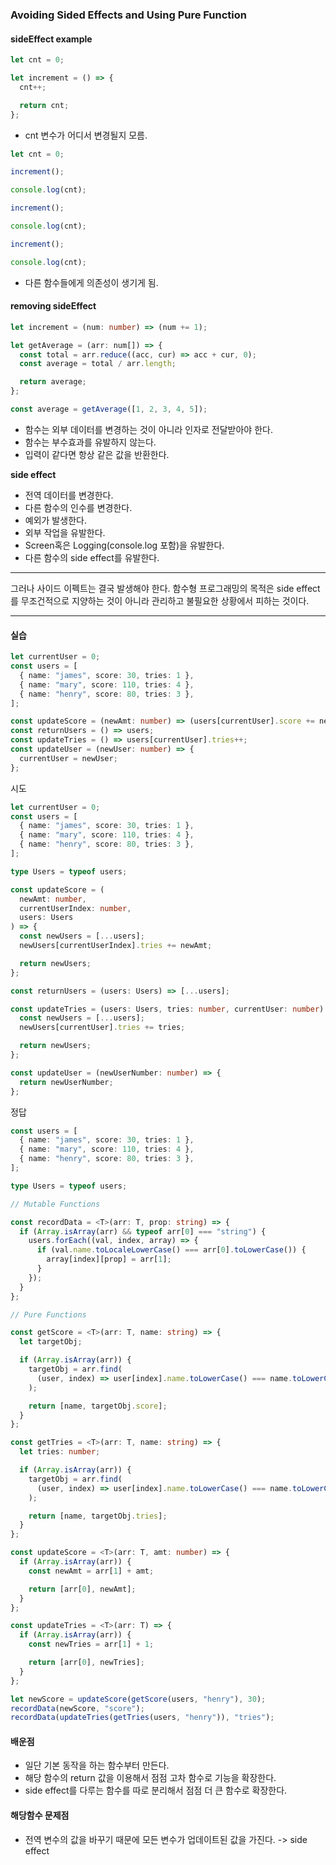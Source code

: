 ### Avoiding Sided Effects and Using Pure Function

#### sideEffect example

```js
let cnt = 0;

let increment = () => {
  cnt++;

  return cnt;
};
```

- cnt 변수가 어디서 변경될지 모름.

```js
let cnt = 0;

increment();

console.log(cnt);

increment();

console.log(cnt);

increment();

console.log(cnt);
```

- 다른 함수들에게 의존성이 생기게 됨.

#### removing sideEffect

```ts
let increment = (num: number) => (num += 1);

let getAverage = (arr: num[]) => {
  const total = arr.reduce((acc, cur) => acc + cur, 0);
  const average = total / arr.length;

  return average;
};

const average = getAverage([1, 2, 3, 4, 5]);
```

- 함수는 외부 데이터를 변경하는 것이 아니라 인자로 전달받아야 한다.
- 함수는 부수효과를 유발하지 않는다.
- 입력이 같다면 항상 같은 값을 반환한다.

**side effect**

- 전역 데이터를 변경한다.
- 다른 함수의 인수를 변경한다.
- 예외가 발생한다.
- 외부 작업을 유발한다.
- Screen혹은 Logging(console.log 포함)을 유발한다.
- 다른 함수의 side effect를 유발한다.

---

그러나 사이드 이펙트는 결국 발생해야 한다.
함수형 프로그래밍의 목적은 side effect를 무조건적으로 지양하는 것이 아니라 관리하고 불필요한 상황에서 피하는 것이다.

---

#### 실습

```ts
let currentUser = 0;
const users = [
  { name: "james", score: 30, tries: 1 },
  { name: "mary", score: 110, tries: 4 },
  { name: "henry", score: 80, tries: 3 },
];

const updateScore = (newAmt: number) => (users[currentUser].score += newAmt);
const returnUsers = () => users;
const updateTries = () => users[currentUser].tries++;
const updateUser = (newUser: number) => {
  currentUser = newUser;
};
```

시도

```ts
let currentUser = 0;
const users = [
  { name: "james", score: 30, tries: 1 },
  { name: "mary", score: 110, tries: 4 },
  { name: "henry", score: 80, tries: 3 },
];

type Users = typeof users;

const updateScore = (
  newAmt: number,
  currentUserIndex: number,
  users: Users
) => {
  const newUsers = [...users];
  newUsers[currentUserIndex].tries += newAmt;

  return newUsers;
};

const returnUsers = (users: Users) => [...users];

const updateTries = (users: Users, tries: number, currentUser: number) => {
  const newUsers = [...users];
  newUsers[currentUser].tries += tries;

  return newUsers;
};

const updateUser = (newUserNumber: number) => {
  return newUserNumber;
};
```

정답

```ts
const users = [
  { name: "james", score: 30, tries: 1 },
  { name: "mary", score: 110, tries: 4 },
  { name: "henry", score: 80, tries: 3 },
];

type Users = typeof users;

// Mutable Functions

const recordData = <T>(arr: T, prop: string) => {
  if (Array.isArray(arr) && typeof arr[0] === "string") {
    users.forEach((val, index, array) => {
      if (val.name.toLocaleLowerCase() === arr[0].toLowerCase()) {
        array[index][prop] = arr[1];
      }
    });
  }
};

// Pure Functions

const getScore = <T>(arr: T, name: string) => {
  let targetObj;

  if (Array.isArray(arr)) {
    targetObj = arr.find(
      (user, index) => user[index].name.toLowerCase() === name.toLowerCase()
    );

    return [name, targetObj.score];
  }
};

const getTries = <T>(arr: T, name: string) => {
  let tries: number;

  if (Array.isArray(arr)) {
    targetObj = arr.find(
      (user, index) => user[index].name.toLowerCase() === name.toLowerCase()
    );

    return [name, targetObj.tries];
  }
};

const updateScore = <T>(arr: T, amt: number) => {
  if (Array.isArray(arr)) {
    const newAmt = arr[1] + amt;

    return [arr[0], newAmt];
  }
};

const updateTries = <T>(arr: T) => {
  if (Array.isArray(arr)) {
    const newTries = arr[1] + 1;

    return [arr[0], newTries];
  }
};

let newScore = updateScore(getScore(users, "henry"), 30);
recordData(newScore, "score");
recordData(updateTries(getTries(users, "henry")), "tries");
```

#### 배운점

- 일단 기본 동작을 하는 함수부터 만든다.
- 해당 함수의 return 값을 이용해서 점점 고차 함수로 기능을 확장한다.
- side effect를 다루는 함수를 따로 분리해서 점점 더 큰 함수로 확장한다.

#### 해당함수 문제점

- 전역 변수의 값을 바꾸기 때문에 모든 변수가 업데이트된 값을 가진다. -> side effect
